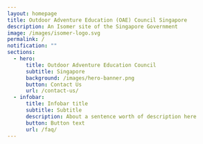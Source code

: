 ```yaml
---
layout: homepage
title: Outdoor Adventure Education (OAE) Council Singapore
description: An Isomer site of the Singapore Government
image: /images/isomer-logo.svg
permalink: /
notification: ""
sections:
  - hero:
      title: Outdoor Adventure Education Council
      subtitle: Singapore
      background: /images/hero-banner.png
      button: Contact Us
      url: /contact-us/
  - infobar:
      title: Infobar title
      subtitle: Subtitle
      description: About a sentence worth of description here
      button: Button text
      url: /faq/
---
```

